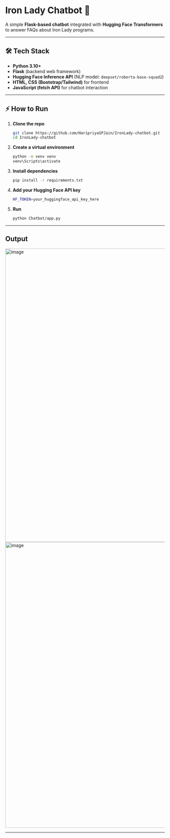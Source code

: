 # Iron Lady Chatbot 🤖  

A simple **Flask-based chatbot** integrated with **Hugging Face Transformers** to answer FAQs about Iron Lady programs.  

---

## 🛠️ Tech Stack  

- **Python 3.10+**
- **Flask** (backend web framework)  
- **Hugging Face Inference API** (NLP model: `deepset/roberta-base-squad2`)  
- **HTML, CSS (Bootstrap/Tailwind)** for frontend  
- **JavaScript (fetch API)** for chatbot interaction  

---

## ⚡ How to Run  

1. **Clone the repo**
   ```bash
   git clone https://github.com/HaripriyaSPJain/IronLady-chatbot.git
   cd IronLady-chatbot
2. **Create a virtual environment**
   ```bash
   python -m venv venv
   venv\Scripts\activate
3. **Install dependencies**
   ```bash
   pip install -r requirements.txt
4. **Add your Hugging Face API key**
   ```bash
   HF_TOKEN=your_huggingface_api_key_here
6. **Run**
   ```bash
   python Chatbot/app.py


---

## Output

<img width="1816" height="925" alt="image" src="https://github.com/user-attachments/assets/659519c0-c3fa-4277-bde2-b481ab628c85" />

<img width="1892" height="901" alt="image" src="https://github.com/user-attachments/assets/9a5a6f28-d67a-4003-b96c-1554915da3e6" />


---

